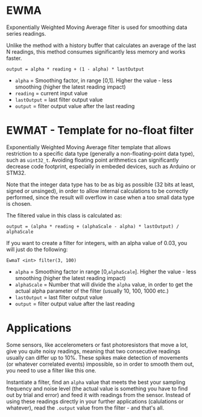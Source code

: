 # EWMA
Exponentially Weighted Moving Average filter is used for smoothing data series readings.

Unlike the method with a history buffer that calculates an average of the last N readings, this method consumes significantly less memory and works faster.

`output = alpha * reading + (1 - alpha) * lastOutput`

- `alpha` = Smoothing factor, in range [0,1]. Higher the value - less smoothing (higher the latest reading impact)
- `reading` = current input value
- `lastOutput` = last filter output value
- `output` = filter output value after the last reading

# EWMAT - Template for no-float filter
Exponentially Weighted Moving Average filter template that allows restriction to a specific data type (generally a non-floating-point
data type), such as `uint32_t`. Avoiding floating point arithmetics can significantly decrease code footprint, especially in embeded
devices, such as Arduino or STM32.

Note that the integer data type has to be as big as possible (32 bits at least, signed or unsinged), in order to allow internal
calculations to be correctly performed, since the result will overflow in case when a too small data type is chosen.

The filtered value in this class is calculated as:

`output = (alpha * reading + (alphaScale - alpha) * lastOutput) / alphaScale`
 
If you want to create a filter for integers, with an alpha value of 0.03, you will just do the following:

`EwmaT <int> filter(3, 100)`

- `alpha` = Smoothing factor in range [0,`alphaScale`]. Higher the value - less smoothing (higher the latest reading impact)
- `alphaScale` = Number that will divide the `alpha` value, in order to get the actual alpha parameter of the filter (usually 10, 100, 1000 etc.)
- `lastOutput` = last filter output value
- `output` = filter output value after the last reading

# Applications

Some sensors, like accelerometers or fast photoresistors that move a lot, give you quite noisy readings, meaning that two consecutive readings usually can differ up to 10%. These spikes make detection of movements (or whatever correlated events) impossible, so in order to smooth them out, you need to use a filter like this one.

Instantiate a filter, find an `alpha` value that meets the best your sampling frequency and noise level (the actual value is something you have to find out by trial and error) and feed it with readings from the sensor. Instead of using these readings directly in your further applications (calulations or whatever), read the `.output` value from the filter - and that's all.



